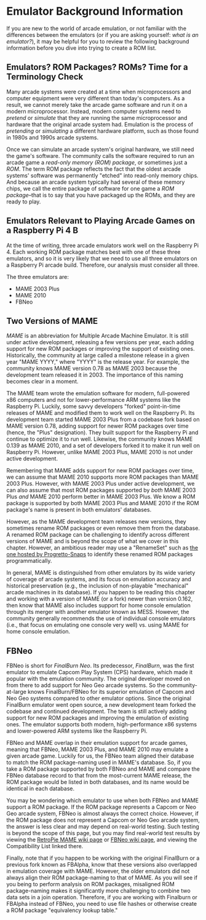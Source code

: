 # Emulator Background Information

If you are new to the world of arcade emulation, or not familiar with the differences between the emulators (or if you are asking yourself: _what is an emulator?_), it may be helpful for you to review the following background information before you dive into trying to create a ROM list.

## Emulators? ROM Packages? ROMs? Time for a Terminology Check

Many arcade systems were created at a time when microprocessors and computer equipment were very different than today's computers.
As a result, we cannot merely take the arcade game software and run it on a modern microprocessor.
Instead, modern computer systems need to _pretend_ or _simulate_ that they are running the same microprocessor and hardware that the original arcade system had.
Emulation is the process of _pretending_ or _simulating_ a different hardware platform, such as those found in 1980s and 1990s arcade systems.

Once we can simulate an arcade system's original hardware, we still need the game's software.
The community calls the software required to run an arcade game a _read-only memory (ROM) package_, or sometimes just a _ROM_.
The term ROM package reflects the fact that the oldest arcade systems' software was permanently "etched" into read-only memory chips.
And because an arcade system typically had several of these memory chips, we call the entire package of software for one game a _ROM package_–that is to say that you have packaged up the ROMs, and they are ready to play.

## Emulators Relevant to Playing Arcade Games on a Raspberry Pi 4 B

At the time of writing, three arcade emulators work well on the Raspberry Pi 4.
Each working ROM package matches best with one of these three emulators, and so it is very likely that we need to use all three emulators on a Raspberry Pi arcade build.
Therefore, our analysis must consider all three.

The three emulators are:

+ MAME 2003 Plus
+ MAME 2010
+ FBNeo

## Two Versions of MAME

_MAME_ is an abbreviation for Multiple Arcade Machine Emulator.
It is still under active development, releasing a few versions per year, each adding support for new ROM packages or improving the support of existing ones.
Historically, the community at large called a milestone release in a given year "MAME YYYY," where "YYYY" is the release year.
For example, the community knows MAME version 0.78 as MAME 2003 because the development team released it in 2003.
The importance of this naming becomes clear in a moment.

The MAME team wrote the emulation software for modern, full-powered x86 computers and not for lower-performance ARM systems like the Raspberry Pi.
Luckily, some savvy developers "forked" point-in-time releases of MAME and modified them to work well on the Raspberry Pi.
Its development team started MAME 2003 Plus from a codebase fork based on MAME version 0.78, adding support for newer ROM packages over time (hence, the "Plus" designation).
They built support for the Raspberry Pi and continue to optimize it to run well.
Likewise, the community knows MAME 0.139 as MAME 2010, and a set of developers forked it to make it run well on Raspberry Pi.
However, unlike MAME 2003 Plus, MAME 2010 is not under active development.

Remembering that MAME adds support for new ROM packages over time, we can assume that MAME 2010 supports more ROM packages than MAME 2003 Plus.
However, with MAME 2003 Plus under active development, we can also assume that most ROM packages supported by _both_ MAME 2003 Plus _and_ MAME 2010 perform better in MAME 2003 Plus.
We know a ROM package is supported by both MAME 2003 Plus and MAME 2010 if the ROM package's name is present in both emulators' databases.

However, as the MAME development team releases new versions, they sometimes rename ROM packages or even remove them from the database.
A renamed ROM package can be challenging to identify across different versions of MAME and is beyond the scope of what we cover in this chapter.
However, an ambitious reader may use a "RenameSet" such as [the one hosted by Progretto-Snaps](http://www.progettosnaps.net/renameset/) to identify these renamed ROM packages programmatically.

In general, MAME is distinguished from other emulators by its wide variety of coverage of arcade systems, and its focus on emulation accuracy and historical preservation (e.g., the inclusion of non-playable "mechanical" arcade machines in its database).
If you happen to be reading this chapter and working with a version of MAME (or a fork) newer than version 0.162, then know that MAME also includes support for home console emulation through its merger with another emulator known as MESS.
However, the community generally recommends the use of individual console emulators (i.e., that focus on emulating one console very well) vs. using MAME for home console emulation.

## FBNeo

FBNeo is short for _FinalBurn Neo_.
Its predecessor, _FinalBurn_, was the first emulator to emulate Capcom Play System (CPS) hardware, which made it popular with the emulation community.
The original developer moved on from there to add support for Neo Geo arcade systems.
So the community-at-large knows FinalBurn/FBNeo for its superior emulation of Capcom and Neo Geo systems compared to other emulator options.
Since the original FinalBurn emulator went open source, a new development team forked the codebase and continued development.
The team is still actively adding support for new ROM packages and improving the emulation of existing ones.
The emulator supports both modern, high-performance x86 systems and lower-powered ARM systems like the Raspberry Pi.

FBNeo and MAME overlap in their emulation support for arcade games, meaning that FBNeo, MAME 2003 Plus, and MAME 2010 may emulate a given arcade game.
Luckily for us, the FBNeo team aligned their database to match the ROM package-naming used in MAME's database.
So, if you take a ROM package supported by both FBNeo and MAME and compare the FBNeo database record to that from the most-current MAME release, the ROM package would be listed in both databases, and its name would be identical in each database.

You may be wondering which emulator to use when both FBNeo and MAME support a ROM package.
If the ROM package represents a Capcom or Neo Geo arcade system, FBNeo is almost always the correct choice.
However, if the ROM package does not represent a Capcom or Neo Geo arcade system, the answer is less clear and may depend on real-world testing.
Such testing is beyond the scope of this page, but you may find real-world test results by viewing the [RetroPie MAME wiki page]( https://retropie.org.uk/docs/MAME/) or [FBNeo wiki page](https://retropie.org.uk/docs/FinalBurn-Neo/), and viewing the Compatibility List linked there.

Finally, note that if you happen to be working with the original FinalBurn or a previous fork known as FBAlpha, know that these versions also overlapped in emulation coverage with MAME.
However, the older emulators did not always align their ROM package-naming to that of MAME.
As you will see if you being to perform analysis on ROM packages, misaligned ROM package-naming makes it significantly more challenging to combine two data sets in a join operation.
Therefore, if you are working with Finalburn or FBAlpha instead of FBNeo, you need to use file hashes or otherwise create a ROM package "equivalency lookup table."

